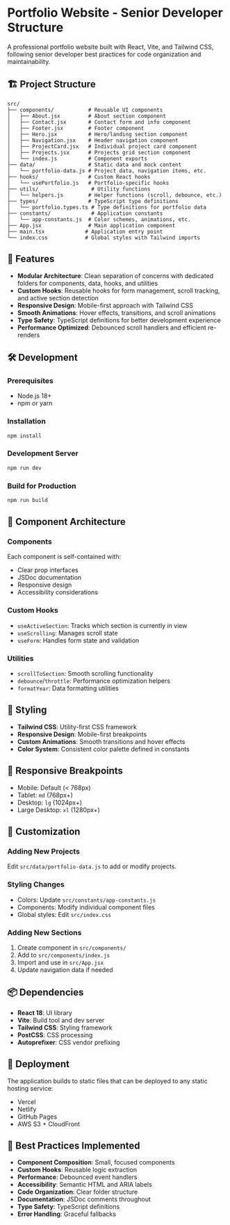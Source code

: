 # Portfolio Website - Senior Developer Structure

A professional portfolio website built with React, Vite, and Tailwind CSS, following senior developer best practices for code organization and maintainability.

## 🏗️ Project Structure

```
src/
├── components/           # Reusable UI components
│   ├── About.jsx         # About section component
│   ├── Contact.jsx       # Contact form and info component
│   ├── Footer.jsx        # Footer component
│   ├── Hero.jsx          # Hero/landing section component
│   ├── Navigation.jsx    # Header navigation component
│   ├── ProjectCard.jsx   # Individual project card component
│   ├── Projects.jsx      # Projects grid section component
│   └── index.js          # Component exports
├── data/                 # Static data and mock content
│   └── portfolio-data.js # Project data, navigation items, etc.
├── hooks/                # Custom React hooks
│   └── usePortfolio.js   # Portfolio-specific hooks
├── utils/                 # Utility functions
│   └── helpers.js        # Helper functions (scroll, debounce, etc.)
├── types/                # TypeScript type definitions
│   └── portfolio.types.ts # Type definitions for portfolio data
├── constants/             # Application constants
│   └── app-constants.js  # Color schemes, animations, etc.
├── App.jsx               # Main application component
├── main.tsx             # Application entry point
└── index.css            # Global styles with Tailwind imports
```

## 🚀 Features

- **Modular Architecture**: Clean separation of concerns with dedicated folders for components, data, hooks, and utilities
- **Custom Hooks**: Reusable hooks for form management, scroll tracking, and active section detection
- **Responsive Design**: Mobile-first approach with Tailwind CSS
- **Smooth Animations**: Hover effects, transitions, and scroll animations
- **Type Safety**: TypeScript definitions for better development experience
- **Performance Optimized**: Debounced scroll handlers and efficient re-renders

## 🛠️ Development

### Prerequisites

- Node.js 18+
- npm or yarn

### Installation

```bash
npm install
```

### Development Server

```bash
npm run dev
```

### Build for Production

```bash
npm run build
```

## 📁 Component Architecture

### Components

Each component is self-contained with:

- Clear prop interfaces
- JSDoc documentation
- Responsive design
- Accessibility considerations

### Custom Hooks

- `useActiveSection`: Tracks which section is currently in view
- `useScrolling`: Manages scroll state
- `useForm`: Handles form state and validation

### Utilities

- `scrollToSection`: Smooth scrolling functionality
- `debounce`/`throttle`: Performance optimization helpers
- `formatYear`: Data formatting utilities

## 🎨 Styling

- **Tailwind CSS**: Utility-first CSS framework
- **Responsive Design**: Mobile-first breakpoints
- **Custom Animations**: Smooth transitions and hover effects
- **Color System**: Consistent color palette defined in constants

## 📱 Responsive Breakpoints

- Mobile: Default (< 768px)
- Tablet: `md` (768px+)
- Desktop: `lg` (1024px+)
- Large Desktop: `xl` (1280px+)

## 🔧 Customization

### Adding New Projects

Edit `src/data/portfolio-data.js` to add or modify projects.

### Styling Changes

- Colors: Update `src/constants/app-constants.js`
- Components: Modify individual component files
- Global styles: Edit `src/index.css`

### Adding New Sections

1. Create component in `src/components/`
2. Add to `src/components/index.js`
3. Import and use in `src/App.jsx`
4. Update navigation data if needed

## 📦 Dependencies

- **React 18**: UI library
- **Vite**: Build tool and dev server
- **Tailwind CSS**: Styling framework
- **PostCSS**: CSS processing
- **Autoprefixer**: CSS vendor prefixing

## 🚀 Deployment

The application builds to static files that can be deployed to any static hosting service:

- Vercel
- Netlify
- GitHub Pages
- AWS S3 + CloudFront

## 📝 Best Practices Implemented

- **Component Composition**: Small, focused components
- **Custom Hooks**: Reusable logic extraction
- **Performance**: Debounced event handlers
- **Accessibility**: Semantic HTML and ARIA labels
- **Code Organization**: Clear folder structure
- **Documentation**: JSDoc comments throughout
- **Type Safety**: TypeScript definitions
- **Error Handling**: Graceful fallbacks
